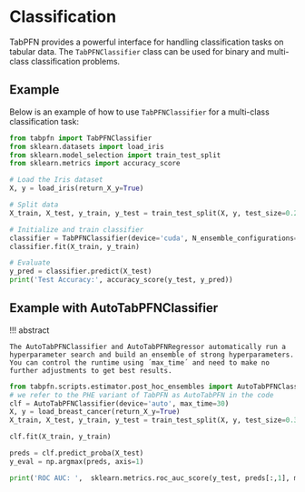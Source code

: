 # Classification

TabPFN provides a powerful interface for handling classification tasks on tabular data. The `TabPFNClassifier` class can be used for binary and multi-class classification problems.

## Example

Below is an example of how to use `TabPFNClassifier` for a multi-class classification task:

```python
from tabpfn import TabPFNClassifier
from sklearn.datasets import load_iris
from sklearn.model_selection import train_test_split
from sklearn.metrics import accuracy_score

# Load the Iris dataset
X, y = load_iris(return_X_y=True)

# Split data
X_train, X_test, y_train, y_test = train_test_split(X, y, test_size=0.2, random_state=42)

# Initialize and train classifier
classifier = TabPFNClassifier(device='cuda', N_ensemble_configurations=10)
classifier.fit(X_train, y_train)

# Evaluate
y_pred = classifier.predict(X_test)
print('Test Accuracy:', accuracy_score(y_test, y_pred))
```

## Example with AutoTabPFNClassifier

!!! abstract
	
	The AutoTabPFNClassifier and AutoTabPFNRegressor automatically run a hyperparameter search and build an ensemble of strong hyperparameters. You can control the runtime using ´max_time´ and need to make no further adjustments to get best results.

```python
from tabpfn.scripts.estimator.post_hoc_ensembles import AutoTabPFNClassifier, AutoTabPFNRegressor
# we refer to the PHE variant of TabPFN as AutoTabPFN in the code
clf = AutoTabPFNClassifier(device='auto', max_time=30)
X, y = load_breast_cancer(return_X_y=True)
X_train, X_test, y_train, y_test = train_test_split(X, y, test_size=0.33, random_state=42)

clf.fit(X_train, y_train)

preds = clf.predict_proba(X_test)
y_eval = np.argmax(preds, axis=1)

print('ROC AUC: ',  sklearn.metrics.roc_auc_score(y_test, preds[:,1], multi_class='ovr'), 'Accuracy', sklearn.metrics.accuracy_score(y_test, y_eval))
```